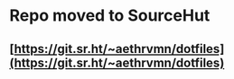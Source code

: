 # Repo moved to SourceHut

## [https://git.sr.ht/~aethrvmn/dotfiles](https://git.sr.ht/~aethrvmn/dotfiles)